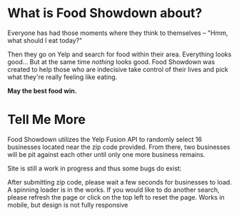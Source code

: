 
# What is Food Showdown about?

Everyone has had those moments where they think to themselves – "Hmm, what should I eat today?"

Then they go on Yelp and search for food within their area. Everything looks good... But at the same time *nothing* looks good. Food Showdown was created to help those who are indecisive take control of their lives and pick what they're really feeling like eating.

**May the best food win.**

# Tell Me More

Food Showdown utilizes the Yelp Fusion API to randomly select 16 businesses located near the zip code provided. From there, two businesses will be pit against each other until only one more business remains.

Site is still a work in progress and thus some bugs do exist:

After submitting zip code, please wait a few seconds for businesses to load. A spinning loader is in the works.
If you would like to do another search, please refresh the page or click on the top left to reset the page.
Works in mobile, but design is not fully responsive
